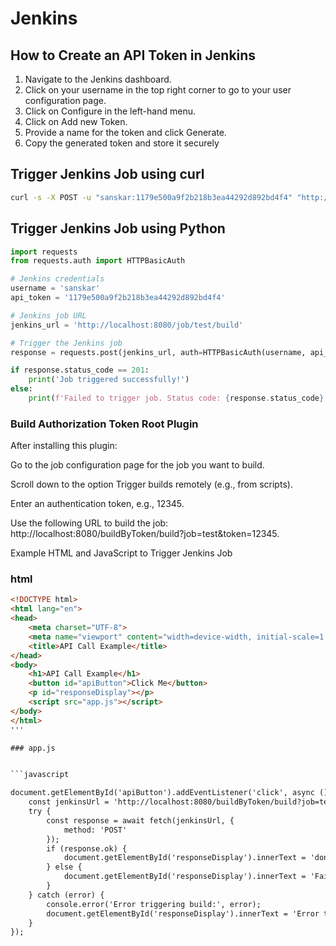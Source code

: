 # Jenkins

## How to Create an API Token in Jenkins
1. Navigate to the Jenkins dashboard.
2. Click on your username in the top right corner to go to your user configuration page.
3. Click on Configure in the left-hand menu.
4. Click on Add new Token.
5. Provide a name for the token and click Generate.
6. Copy the generated token and store it securely


## Trigger Jenkins Job using curl 
```bash
curl -s -X POST -u "sanskar:1179e500a9f2b218b3ea44292d892bd4f4" "http://localhost:8080/job/test/build"
```

## Trigger Jenkins Job using Python 
```python
import requests
from requests.auth import HTTPBasicAuth

# Jenkins credentials
username = 'sanskar'
api_token = '1179e500a9f2b218b3ea44292d892bd4f4'

# Jenkins job URL
jenkins_url = 'http://localhost:8080/job/test/build'

# Trigger the Jenkins job
response = requests.post(jenkins_url, auth=HTTPBasicAuth(username, api_token))

if response.status_code == 201:
    print('Job triggered successfully!')
else:
    print(f'Failed to trigger job. Status code: {response.status_code}')

```
### Build Authorization Token Root Plugin

After installing this plugin:


Go to the job configuration page for the job you want to build.

Scroll down to the option Trigger builds remotely (e.g., from scripts).

Enter an authentication token, e.g., 12345.

Use the following URL to build the job: http://localhost:8080/buildByToken/build?job=test&token=12345.

Example HTML and JavaScript to Trigger Jenkins Job

### html

```html
<!DOCTYPE html>
<html lang="en">
<head>
    <meta charset="UTF-8">
    <meta name="viewport" content="width=device-width, initial-scale=1.0">
    <title>API Call Example</title>
</head>
<body>
    <h1>API Call Example</h1>
    <button id="apiButton">Click Me</button>
    <p id="responseDisplay"></p>
    <script src="app.js"></script>
</body>
</html>
'''

### app.js


```javascript

document.getElementById('apiButton').addEventListener('click', async () => {
    const jenkinsUrl = 'http://localhost:8080/buildByToken/build?job=test&token=12345';
    try {
        const response = await fetch(jenkinsUrl, {
            method: 'POST'
        });
        if (response.ok) {
            document.getElementById('responseDisplay').innerText = 'done';
        } else {
            document.getElementById('responseDisplay').innerText = 'Failed to trigger build';
        }
    } catch (error) {
        console.error('Error triggering build:', error);
        document.getElementById('responseDisplay').innerText = 'Error triggering build';
    }
});
```
